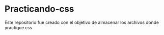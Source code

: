# Practicando-css
Este repositorio fue creado con el objetivo de almacenar los archivos donde practique css
